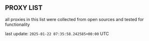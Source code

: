 ## PROXY LIST

all proxies in this list were collected from open sources and tested for functionality

last update: `2025-01-22 07:35:58.242585+00:00` UTC